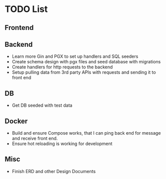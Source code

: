 # TODO List

## Frontend

## Backend

- Learn more Gin and PGX to set up handlers and SQL seeders
- Create schema design with pgx files and seed database with migrations
- Create handlers for http requests to the backend
- Setup pulling data from 3rd party APIs with requests and sending it to front end

## DB

- Get DB seeded with test data

## Docker

- Build and ensure Compose works, that I can ping back end for message and receive front end.
- Ensure hot reloading is working for development

## Misc

- Finish ERD and other Design Documents
